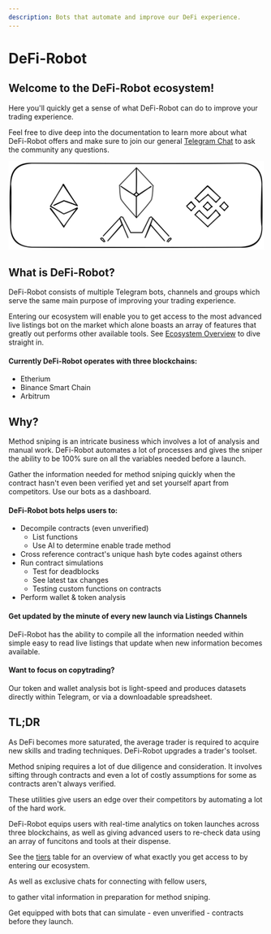 ```yaml
---
description: Bots that automate and improve our DeFi experience.
---
```


# DeFi-Robot

## Welcome to the DeFi-Robot ecosystem!&#x20;

Here you'll quickly get a sense of what DeFi-Robot can do to improve your trading experience.&#x20;

Feel free to dive deep into the documentation to learn more about what DeFi-Robot offers and make sure to join our general [Telegram Chat](https://t.me/DeFi\_Robot\_Portal) to ask the community any questions.

<img src=".gitbook/assets/file.drawing (7).svg" alt="" class="gitbook-drawing">

## What is DeFi-Robot?

DeFi-Robot consists of multiple Telegram bots, channels and groups which serve the same main purpose of improving your trading experience.

Entering our ecosystem will enable you to get access to the most advanced live listings bot on the market which alone boasts an array of features that greatly out performs other available tools. See  [Ecosystem Overview](what-are-the-utilities/ecosystem-overview.md) to dive straight in.

#### Currently DeFi-Robot operates with three blockchains:

* Etherium&#x20;
* Binance Smart Chain&#x20;
* Arbitrum

## Why?

Method sniping is an intricate business which involves a lot of analysis and manual work. DeFi-Robot automates a lot of processes and gives the sniper the ability to be 100% sure on all the variables needed before a launch.

Gather the information needed for method sniping quickly when the contract hasn't even been verified yet and set yourself apart from competitors. Use our bots as a dashboard.

#### DeFi-Robot bots helps users to:&#x20;

* Decompile contracts (even unverified)
  * List functions
  * Use AI to determine enable trade method
* Cross reference contract's unique hash byte codes against others
* Run contract simulations
  * Test for deadblocks
  * See latest tax changes
  * Testing custom functions on contracts
* Perform wallet & token analysis

#### Get updated by the minute of every new launch via Listings Channels

DeFi-Robot has the ability to compile all the information needed within simple easy to read live listings that update when new information becomes available.&#x20;

#### Want to focus on copytrading?&#x20;

Our token and wallet analysis bot is light-speed and produces datasets directly within Telegram, or via a downloadable spreadsheet.

## TL;DR

As DeFi becomes more saturated, the average trader is required to acquire new skills and trading techniques. DeFi-Robot upgrades a trader's toolset.

Method sniping requires a lot of due diligence and consideration. It involves sifting through contracts and even a lot of costly assumptions for some as contracts aren't always verified.&#x20;

These utilities give users an edge over their competitors by automating a lot of the hard work.

DeFi-Robot equips users with real-time analytics on token launches across three blockchains, as well as giving advanced users to re-check data using an array of funcitons and tools at their dispense.

See the [tiers](what-is-defi-robot/defi-robot/tiers.md) table for an overview of what exactly you get access to by entering our ecosystem.



As well as exclusive chats for connecting with fellow users,&#x20;

&#x20;to gather vital information in preparation for method sniping.

Get equipped with bots that can simulate - even unverified - contracts before they launch.&#x20;
